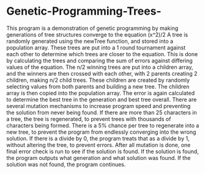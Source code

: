 # Genetic-Programming-Trees-
This program is a demonstration of genetic programming by making generations of tree structures converge to the equation (x^2)/2
A tree is randomly generated using the newTree function, and stored into a population array.
These trees are put into a 1 round tournament against each other to determine which trees are closer to the equation.
This is done by calculating the trees and comparing the sum of errors against differing values of the equation.
The n/2 winning trees are put into a children array, and the winners are then crossed with each other, with 2 parents creating 2 children, making n/2 child trees.
These children are created by randomly selecting values from both parents and building a new tree.
The children array is then copied into the population array.
The error is again calculated to determine the best tree in the generation and best tree overall.
There are several mutation mechanisms to increase program speed and preventing the solution from never being found.
If there are more than 25 characters in a tree, the tree is regenerated, to prevent trees with thousands of characters being formed.
There is a 5% chance per tree to regenerate into a new tree, to prevent the program from endlessly converging into the wrong solution.
If there is a divide by 0, the program treats that as a divide by 1, without altering the tree, to prevent errors.
After all mutation is done, one final error check is run to see if the solution is found. If the solution is found, the program outputs what generation and what solution was found. 
If the solution was not found, the program continues.
